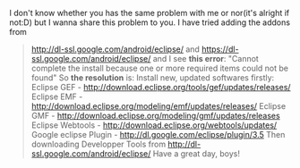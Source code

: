 I don't know whether you has the same problem with me or nor(it's alright if not:D) but I wanna share this problem to you.
I have tried adding the addons from
> http://dl-ssl.google.com/android/eclipse/     and
> https://dl-ssl.google.com/android/eclipse/
and I see **this error**:
"Cannot complete the install because one or more required items could not
be found"
So **the resolution** is:
Install new, updated softwares firstly:
Eclipse GEF   - http://download.eclipse.org/tools/gef/updates/releases/
Eclipse EMF   - http://download.eclipse.org/modeling/emf/updates/releases/
Eclipse GMF   - http://download.eclipse.org/modeling/gmf/updates/releases
Eclipse Webtools - http://download.eclipse.org/webtools/updates/
Google eclipse Plugin - http://dl.google.com/eclipse/plugin/3.5
Then downloading Developper Tools from
> http://dl-ssl.google.com/android/eclipse/
Have a great day, boys!